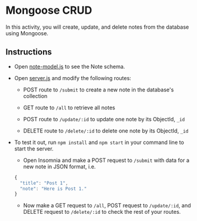# Mongoose CRUD

In this activity, you will create, update, and delete notes from the database using Mongoose. 

## Instructions

* Open [note-model.js](Unsolved/note-model.js) to see the Note schema.

* Open [server.js](Unsolved/server.js) and modify the following routes:

  * POST route to `/submit` to create a new note in the database's collection

  * GET route to `/all` to retrieve all notes

  * POST route to `/update/:id` to update one note by its ObjectId, `_id` 

  * DELETE route to `/delete/:id` to delete one note by its ObjectId, `_id`

* To test it out, run `npm install` and `npm start` in your command line to start the server.

  * Open Insomnia and make a POST request to `/submit` with data for a new note in JSON format, i.e. 

  ```js
  {
    "title": "Post 1",
    "note": "Here is Post 1."
  }
  ```

  * Now make a GET request to `/all`, POST request to `/update/:id`, and DELETE request to `/delete/:id` to check the rest of your routes.